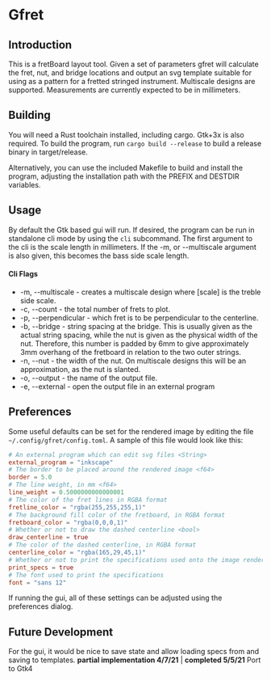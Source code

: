 # Gfret
## Introduction
This is a fretBoard layout tool. Given a set of parameters gfret will
calculate the fret, nut, and bridge locations and output an svg template suitable
for using as a pattern for a fretted stringed instrument. Multiscale designs are
supported. Measurements are currently expected to be in millimeters.
## Building
You will need a Rust toolchain installed, including cargo. Gtk+3x is also
required. To build the program, run ```cargo build --release``` to build a
release binary in target/release.

Alternatively, you can use the included Makefile to build and install the
program, adjusting the installation path with the PREFIX and DESTDIR variables.

## Usage
By default the Gtk based gui will run. If desired, the program can be run in
standalone cli mode by using the ```cli``` subcommand. The first argument to the
cli is the scale length in millimeters. If the -m, or --multiscale argument is
also given, this becomes the bass side scale length.
#### Cli Flags
* -m, --multiscale <scale> - creates a multiscale design where [scale] is
the treble side scale.
* -c, --count <count> - the total number of frets to plot.
* -p, --perpendicular <fret> - which fret is to be perpendicular to the centerline.
* -b, --bridge <spacing> - string spacing at the bridge. This is usually given as
the actual string spacing, while the nut is given as the physical width of the
nut. Therefore, this number is padded by 6mm to give approximately 3mm overhang
of the fretboard in relation to the two outer strings.
* -n, --nut <width> - the width of the nut. On multiscale designs this will be an
approximation, as the nut is slanted.
* -o, --output <file> - the name of the output file.
* -e, --external <program> - open the output file in an external program
## Preferences
Some useful defaults can be set for the rendered image by editing the file
```~/.config/gfret/config.toml```. A sample of this file would look like this:
``` Toml
# An external program which can edit svg files <String>
external_program = "inkscape"
# The border to be placed around the rendered image <f64>
border = 5.0
# The line weight, in mm <f64>
line_weight = 0.5000000000000001
# The color of the fret lines in RGBA format
fretline_color = "rgba(255,255,255,1)"
# The background fill color of the fretboard, in RGBA format
fretboard_color = "rgba(0,0,0,1)"
# Whether or not to draw the dashed centerline <bool>
draw_centerline = true
# The color of the dashed centerline, in RGBA format
centerline_color = "rgba(165,29,45,1)"
# Whether or not to print the specifications used onto the image rendering <bool>
print_specs = true
# The font used to print the specifications
font = "sans 12"
```
If running the gui, all of these settings can be adjusted using the preferences
dialog.
## Future Development
For the gui, it would be nice to save state and allow loading specs from and saving
to templates. **partial implementation 4/7/21** | **completed 5/5/21**
Port to Gtk4
